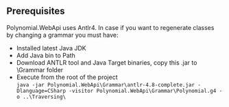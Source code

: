 ﻿## Prerequisites
Polynomial.WebApi uses Antlr4. In case if you want to regenerate classes by changing a grammar
you must have:
* Installed latest Java JDK
* Add Java bin to Path
* Download ANTLR tool and Java Target binaries, copy this .jar to \Grammar folder
* Execute from the root of the project <br> ```java -jar Polynomial.WebApi\Grammar\antlr-4.8-complete.jar -Dlanguage=CSharp -visitor Polynomial.WebApi\Grammar\Polynomial.g4 -o ..\Traversing\ ```
